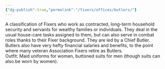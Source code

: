 ```yaml
---
{"dg-publish":true,"permalink":"/fixers/offices/butlers/"}
---
```


A classification of Fixers who work as contracted, long-term household security and servants for wealthy families or individuals. They deal in the usual house-care tasks assigned to them, but can also serve in combat roles thanks to their Fixer background. They are led by a Chief Butler. Butlers also have very hefty financial salaries and benefits, to the point where many veteran Association Fixers retire as Butlers.  
Outfit: Maid uniforms for women, buttoned suits for men (though suits can also be worn by women).
